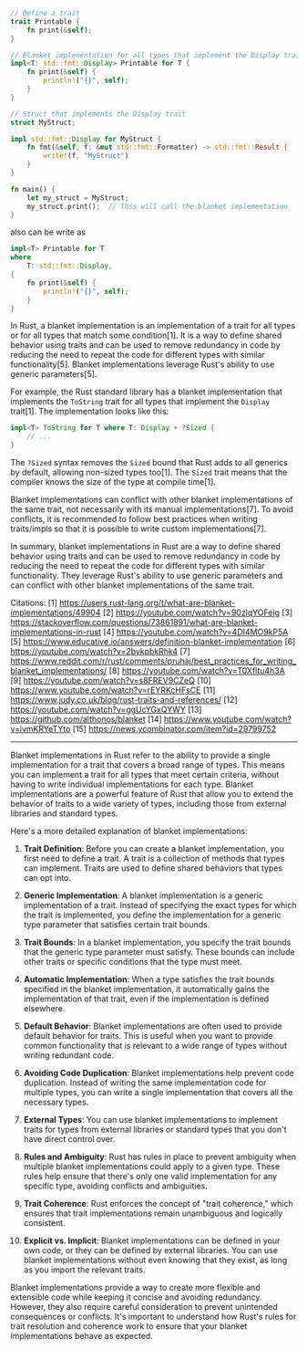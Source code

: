 ```rust
// Define a trait
trait Printable {
    fn print(&self);
}

// Blanket implementation for all types that implement the Display trait
impl<T: std::fmt::Display> Printable for T {
    fn print(&self) {
        println!("{}", self);
    }
}

// Struct that implements the Display trait
struct MyStruct;

impl std::fmt::Display for MyStruct {
    fn fmt(&self, f: &mut std::fmt::Formatter) -> std::fmt::Result {
        write!(f, "MyStruct")
    }
}

fn main() {
    let my_struct = MyStruct;
    my_struct.print();  // This will call the blanket implementation
}
```

also can be write as

```rust
impl<T> Printable for T
where
    T: std::fmt::Display,
{
    fn print(&self) {
        println!("{}", self);
    }
}
```




In Rust, a blanket implementation is an implementation of a trait for all types or for all types that match some condition[1]. It is a way to define shared behavior using traits and can be used to remove redundancy in code by reducing the need to repeat the code for different types with similar functionality[5]. Blanket implementations leverage Rust's ability to use generic parameters[5]. 

For example, the Rust standard library has a blanket implementation that implements the `ToString` trait for all types that implement the `Display` trait[1]. The implementation looks like this: 

```rust
impl<T> ToString for T where T: Display + ?Sized {
    // ...
}
```

The `?Sized` syntax removes the `Sized` bound that Rust adds to all generics by default, allowing non-sized types too[1]. The `Sized` trait means that the compiler knows the size of the type at compile time[1]. 

Blanket implementations can conflict with other blanket implementations of the same trait, not necessarily with its manual implementations[7]. To avoid conflicts, it is recommended to follow best practices when writing traits/impls so that it is possible to write custom implementations[7]. 

In summary, blanket implementations in Rust are a way to define shared behavior using traits and can be used to remove redundancy in code by reducing the need to repeat the code for different types with similar functionality. They leverage Rust's ability to use generic parameters and can conflict with other blanket implementations of the same trait.

Citations:
[1] https://users.rust-lang.org/t/what-are-blanket-implementations/49904
[2] https://youtube.com/watch?v=90zlqYOFeig
[3] https://stackoverflow.com/questions/73861891/what-are-blanket-implementations-in-rust
[4] https://youtube.com/watch?v=4DI4MO9kP5A
[5] https://www.educative.io/answers/definition-blanket-implementation
[6] https://youtube.com/watch?v=2bykpbkRhk4
[7] https://www.reddit.com/r/rust/comments/pruhaj/best_practices_for_writing_blanket_implementations/
[8] https://youtube.com/watch?v=T0Xfltu4h3A
[9] https://youtube.com/watch?v=s8FREV9CZeQ
[10] https://www.youtube.com/watch?v=rEYRKcHFsCE
[11] https://www.judy.co.uk/blog/rust-traits-and-references/
[12] https://youtube.com/watch?v=ggUcYGxQYWY
[13] https://github.com/althonos/blanket
[14] https://www.youtube.com/watch?v=ivmKRYeTYto
[15] https://news.ycombinator.com/item?id=29799752


___



Blanket implementations in Rust refer to the ability to provide a single implementation for a trait that covers a broad range of types. This means you can implement a trait for all types that meet certain criteria, without having to write individual implementations for each type. Blanket implementations are a powerful feature of Rust that allow you to extend the behavior of traits to a wide variety of types, including those from external libraries and standard types.

Here's a more detailed explanation of blanket implementations:

1. **Trait Definition**: Before you can create a blanket implementation, you first need to define a trait. A trait is a collection of methods that types can implement. Traits are used to define shared behaviors that types can opt into.

2. **Generic Implementation**: A blanket implementation is a generic implementation of a trait. Instead of specifying the exact types for which the trait is implemented, you define the implementation for a generic type parameter that satisfies certain trait bounds.

3. **Trait Bounds**: In a blanket implementation, you specify the trait bounds that the generic type parameter must satisfy. These bounds can include other traits or specific conditions that the type must meet.

4. **Automatic Implementation**: When a type satisfies the trait bounds specified in the blanket implementation, it automatically gains the implementation of that trait, even if the implementation is defined elsewhere.

5. **Default Behavior**: Blanket implementations are often used to provide default behavior for traits. This is useful when you want to provide common functionality that is relevant to a wide range of types without writing redundant code.

6. **Avoiding Code Duplication**: Blanket implementations help prevent code duplication. Instead of writing the same implementation code for multiple types, you can write a single implementation that covers all the necessary types.

7. **External Types**: You can use blanket implementations to implement traits for types from external libraries or standard types that you don't have direct control over.

8. **Rules and Ambiguity**: Rust has rules in place to prevent ambiguity when multiple blanket implementations could apply to a given type. These rules help ensure that there's only one valid implementation for any specific type, avoiding conflicts and ambiguities.

9. **Trait Coherence**: Rust enforces the concept of "trait coherence," which ensures that trait implementations remain unambiguous and logically consistent.

10. **Explicit vs. Implicit**: Blanket implementations can be defined in your own code, or they can be defined by external libraries. You can use blanket implementations without even knowing that they exist, as long as you import the relevant traits.

Blanket implementations provide a way to create more flexible and extensible code while keeping it concise and avoiding redundancy. However, they also require careful consideration to prevent unintended consequences or conflicts. It's important to understand how Rust's rules for trait resolution and coherence work to ensure that your blanket implementations behave as expected.